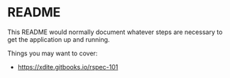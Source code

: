 # README

This README would normally document whatever steps are necessary to get the
application up and running.

Things you may want to cover:

* https://xdite.gitbooks.io/rspec-101
